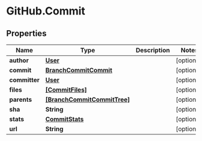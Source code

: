 # GitHub.Commit

## Properties

Name | Type | Description | Notes
------------ | ------------- | ------------- | -------------
**author** | [**User**](User.md) |  | [optional] 
**commit** | [**BranchCommitCommit**](BranchCommitCommit.md) |  | [optional] 
**committer** | [**User**](User.md) |  | [optional] 
**files** | [**[CommitFiles]**](CommitFiles.md) |  | [optional] 
**parents** | [**[BranchCommitCommitTree]**](BranchCommitCommitTree.md) |  | [optional] 
**sha** | **String** |  | [optional] 
**stats** | [**CommitStats**](CommitStats.md) |  | [optional] 
**url** | **String** |  | [optional] 


